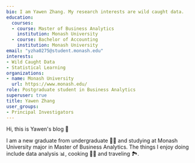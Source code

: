 ```yaml
---
bio: I am Yawen Zhang. My research interests are wild caught data.
education:
  courses:
  - course: Master of Business Analytics
    institution: Monash University
  - course: Bachelor of Accounting
    institution: Monash University
email: "yzha0275@student.monash.edu"
interests:
- Wild Caught Data
- Statistical Learning
organizations:
- name: Monash University
  url: https://www.monash.edu/
role: Postgraduate student in Business Analytics
superuser: true
title: Yawen Zhang
user_groups:
- Principal Investigators
---
```


Hi, this is Yawen's blog :thought_balloon:
  
I am a new graduate from undergraduate :woman_student: and studying at Monash University major in Master of Business Analytics. The things I enjoy doing include data analysis :bar_chart:, cooking :woman_cook: and traveling :national_park:. 
